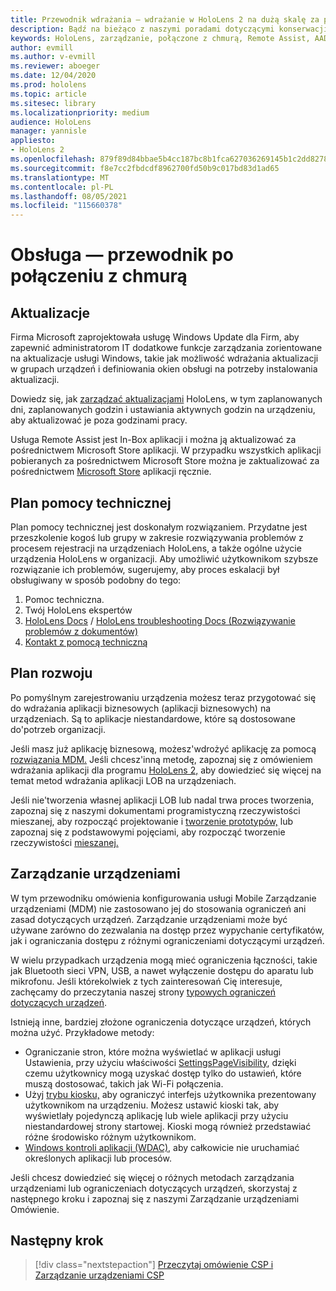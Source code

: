 ```yaml
---
title: Przewodnik wdrażania — wdrażanie w HoloLens 2 na dużą skalę za pomocą usługi Remote Assist — obsługa
description: Bądź na bieżąco z naszymi poradami dotyczącymi konserwacji i obsługi HoloLens za pośrednictwem sieci połączonej z chmurą.
keywords: HoloLens, zarządzanie, połączone z chmurą, Remote Assist, AAD, Azure AD, MDM, Mobile Zarządzanie urządzeniami
author: evmill
ms.author: v-evmill
ms.reviewer: aboeger
ms.date: 12/04/2020
ms.prod: hololens
ms.topic: article
ms.sitesec: library
ms.localizationpriority: medium
audience: HoloLens
manager: yannisle
appliesto:
- HoloLens 2
ms.openlocfilehash: 879f89d84bbae5b4cc187bc8b1fca627036269145b1c2dd82787e3789fef259d
ms.sourcegitcommit: f8e7cc2fbdcdf8962700fd50b9c017bd83d1ad65
ms.translationtype: MT
ms.contentlocale: pl-PL
ms.lasthandoff: 08/05/2021
ms.locfileid: "115660378"
---
```

# <a name="maintain---cloud-connected-guide"></a>Obsługa — przewodnik po połączeniu z chmurą

## <a name="updates"></a>Aktualizacje

Firma Microsoft zaprojektowała usługę Windows Update dla Firm, aby zapewnić administratorom IT dodatkowe funkcje zarządzania zorientowane na aktualizacje usługi Windows, takie jak możliwość wdrażania aktualizacji w grupach urządzeń i definiowania okien obsługi na potrzeby instalowania aktualizacji.

Dowiedz się, jak [zarządzać aktualizacjami](/hololens/hololens-updates) HoloLens, w tym zaplanowanych dni, zaplanowanych godzin i ustawiania aktywnych godzin na urządzeniu, aby aktualizować je poza godzinami pracy.

Usługa Remote Assist jest In-Box aplikacji i można ją aktualizować za pośrednictwem Microsoft Store aplikacji. W przypadku wszystkich aplikacji pobieranych za pośrednictwem Microsoft Store można je zaktualizować za pośrednictwem [Microsoft Store](/hololens/holographic-store-apps#update-apps) aplikacji ręcznie.

## <a name="support-plan"></a>Plan pomocy technicznej

Plan pomocy technicznej jest doskonałym rozwiązaniem. Przydatne jest przeszkolenie kogoś lub grupy w zakresie rozwiązywania problemów z procesem rejestracji na urządzeniach HoloLens, a także ogólne użycie urządzenia HoloLens w organizacji. Aby umożliwić użytkownikom szybsze rozwiązanie ich problemów, sugerujemy, aby proces eskalacji był obsługiwany w sposób podobny do tego:

1. Pomoc techniczna.
2. Twój HoloLens ekspertów
3. [HoloLens Docs](/hololens/)  /  [HoloLens troubleshooting Docs (Rozwiązywanie problemów z dokumentów)](/hololens/hololens-troubleshooting)
4. [Kontakt z pomocą techniczną](https://support.serviceshub.microsoft.com/supportforbusiness/create?sapId=e9391227-fa6d-927b-0fff-f96288631b8f)

## <a name="development-plan"></a>Plan rozwoju

Po pomyślnym zarejestrowaniu urządzenia możesz teraz przygotować się do wdrażania aplikacji biznesowych (aplikacji biznesowych) na urządzeniach. Są to aplikacje niestandardowe, które są dostosowane do&#39;potrzeb organizacji.

Jeśli masz już aplikację biznesową, możesz&#39;wdrożyć aplikację za pomocą [rozwiązania MDM.](/hololens/app-deploy-intune) Jeśli chcesz&#39;inną metodę, zapoznaj się z omówieniem wdrażania aplikacji dla programu [HoloLens 2,](/hololens/app-deploy-overview) aby dowiedzieć się więcej na temat metod wdrażania aplikacji LOB na urządzeniach.

Jeśli nie&#39;tworzenia własnej aplikacji LOB lub nadal trwa proces tworzenia, zapoznaj się z naszymi dokumentami programistyczną rzeczywistości mieszanej, aby rozpocząć projektowanie i [tworzenie prototypów,](/windows/mixed-reality/design/design) lub zapoznaj się z podstawowymi pojęciami, aby rozpocząć tworzenie rzeczywistości [mieszanej.](/windows/mixed-reality/discover/get-started-with-mr)

## <a name="device-management"></a>Zarządzanie urządzeniami 

W tym przewodniku omówienia konfigurowania usługi Mobile Zarządzanie urządzeniami (MDM) nie zastosowano jej do stosowania ograniczeń ani zasad dotyczących urządzeń. Zarządzanie urządzeniami może być używane zarówno do zezwalania na dostęp przez wypychanie certyfikatów, jak i ograniczania dostępu z różnymi ograniczeniami dotyczącymi urządzeń. 

W wielu przypadkach urządzenia mogą mieć ograniczenia łączności, takie jak Bluetooth sieci VPN, USB, a nawet wyłączenie dostępu do aparatu lub mikrofonu. Jeśli którekolwiek z tych zainteresowań Cię interesuje, zachęcamy do przeczytania naszej strony [typowych ograniczeń dotyczących urządzeń](hololens-common-device-restrictions.md).

Istnieją inne, bardziej złożone ograniczenia dotyczące urządzeń, których można użyć. Przykładowe metody:

- Ograniczanie stron, które można wyświetlać w aplikacji usługi Ustawienia, przy użyciu właściwości [SettingsPageVisibility](settings-uri-list.md), dzięki czemu użytkownicy mogą uzyskać dostęp tylko do ustawień, które muszą dostosować, takich jak Wi-Fi połączenia.
- Użyj [trybu kiosku,](hololens-kiosk.md) aby ograniczyć interfejs użytkownika prezentowany użytkownikom na urządzeniu. Możesz ustawić kioski tak, aby wyświetlały pojedynczą aplikację lub wiele aplikacji przy użyciu niestandardowej strony startowej. Kioski mogą również przedstawiać różne środowisko różnym użytkownikom.  
- [Windows kontroli aplikacji (WDAC),](windows-defender-application-control-wdac.md) aby całkowicie nie uruchamiać określonych aplikacji lub procesów.

Jeśli chcesz dowiedzieć się więcej o różnych metodach zarządzania urządzeniami lub ograniczeniach dotyczących urządzeń, skorzystaj z następnego kroku i zapoznaj się z naszymi Zarządzanie urządzeniami Omówienie.

## <a name="next-step"></a>Następny krok

> [!div class="nextstepaction"]
> [Przeczytaj omówienie CSP i Zarządzanie urządzeniami CSP](hololens-csp-policy-overview.md)